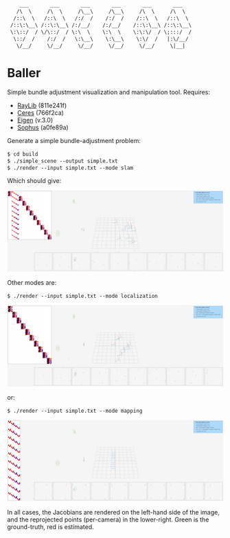```
    ___       ___       ___       ___       ___       ___   
   /\  \     /\  \     /\__\     /\__\     /\  \     /\  \  
  /::\  \   /::\  \   /:/  /    /:/  /    /::\  \   /::\  \ 
 /::\:\__\ /::\:\__\ /:/__/    /:/__/    /::\:\__\ /::\:\__\
 \:\::/  / \/\::/  / \:\  \    \:\  \    \:\:\/  / \;:::/  /
  \::/  /    /:/  /   \:\__\    \:\__\    \:\/  /   |:\/__/ 
   \/__/     \/__/     \/__/     \/__/     \/__/     \|__|  
```

# Baller
Simple bundle adjustment visualization and manipulation tool. Requires:

* [RayLib](https://github.com/raysan5/raylib.git) (811e241f)
* [Ceres](https://github.com/ceres-solver/ceres-solver.git) (766f2ca)
* [Eigen](http://eigen.tuxfamily.org/index.php?title=Main_Page) (v.3.0)
* [Sophus](http://eigen.tuxfamily.org/index.php?title=Main_Page) (a0fe89a)

Generate a simple bundle-adjustment problem:

```
$ cd build
$ ./simple_scene --output simple.txt
$ ./render --input simple.txt --mode slam
```

Which should give:

![SFM](images/sfm.gif)

Other modes are:

```
$ ./render --input simple.txt --mode localization
```

![SFM](images/localization.gif)

or:

```
$ ./render --input simple.txt --mode mapping
```

![SFM](images/mapping.gif)

In all cases, the Jacobians are rendered on the left-hand side of the image, and
the reprojected points (per-camera) in the lower-right. Green is the
ground-truth, red is estimated.
